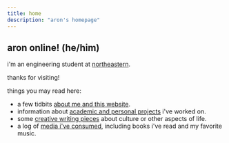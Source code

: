 ```yaml
---
title: home
description: "aron's homepage"
---
```

<meta name="robots" content="noindex, nofollow, noarchive">

## aron online! (he/him)

i'm an engineering student at [northeastern](https://en.wikipedia.org/wiki/Northeastern_University/).

thanks for visiting!

things you may read here:
- a few tidbits [about me and this website](/about).
- information about [academic and personal projects](/projects) i've worked on.
- some [creative writing pieces](/writing) about culture or other aspects of life.
- a log of [media i've consumed](/media), including books i've read and my favorite music.
